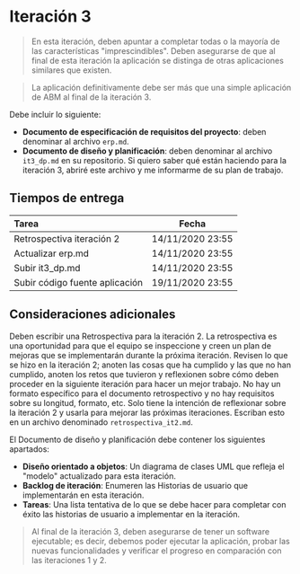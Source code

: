 # Iteración 3

> En esta iteración, deben apuntar a completar todas o la mayoría de las  características "imprescindibles". Deben asegurarse de que al final de esta iteración la aplicación se distinga de otras aplicaciones similares que existen. 

> La aplicación definitivamente debe ser más que una simple aplicación de ABM al final de la iteración 3.

Debe incluir lo siguiente:

- **Documento de especificación de requisitos del proyecto**: deben denominar al archivo `erp.md`. 
- **Documento de diseño y planificación**: deben denominar al archivo `it3_dp.md` en su repositorio. Si quiero saber qué están haciendo para la iteración 3, abriré este archivo y me informarme de su plan de trabajo.

## Tiempos de entrega

| Tarea                                   |  Fecha           |
|:----------------------------------------|:----------------:|
| Retrospectiva iteración 2               | 14/11/2020 23:55 |
| Actualizar erp.md                       | 14/11/2020 23:55 |
| Subir it3_dp.md                         | 14/11/2020 23:55 |
| Subir código fuente aplicación          | 19/11/2020 23:55 |

## Consideraciones adicionales

Deben escribir una Retrospectiva para la iteración 2. La retrospectiva es una oportunidad para que el equipo se inspeccione y creen un plan de mejoras que se implementarán durante la próxima iteración. Revisen lo que se hizo en la iteración 2; anoten las cosas que ha cumplido y las que no han cumplido, anoten los retos que tuvieron y reflexionen sobre cómo deben proceder en la siguiente iteración para hacer un mejor trabajo. No hay un formato específico para el documento retrospectivo y no hay requisitos sobre su longitud, formato, etc. Solo tiene la intención de reflexionar sobre la iteración 2 y usarla para mejorar las próximas iteraciones. Escriban esto en un archivo denominado `retrospectiva_it2.md`.

El Documento de diseño y planificación debe contener los siguientes apartados:
- **Diseño orientado a objetos**: Un diagrama de clases UML que refleja el "modelo" actualizado para esta iteración.
- **Backlog de iteración**: Enumeren las Historias de usuario que implementarán en esta iteración.
- **Tareas**: Una lista tentativa de lo que se debe hacer para completar con éxito las historias de usuario a implementar en la iteración.

> Al final de la iteración 3, deben asegurarse de tener un software ejecutable; es decir, debemos poder ejecutar la aplicación, probar las nuevas funcionalidades y verificar el progreso en comparación con las iteraciones 1 y 2.